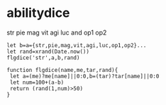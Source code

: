 # abilitydice
str pie mag vit agi luc and op1 op2

```
let b=a={str,pie,mag,vit,agi,luc,op1,op2}...
let rand=xrand(Date.now())
flgdice('str',a,b,rand)

function flgdice(name,me,tar,rand){
 let a=(me)?me[name]||0:0,b=(tar)?tar[name]||0:0
 let num=100+(a-b)
 return (rand(1,num)>50)
}
```

